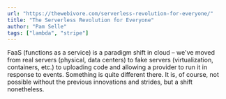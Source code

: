 ```yaml
---
url: "https://thewebivore.com/serverless-revolution-for-everyone/"
title: "The Serverless Revolution for Everyone"
author: "Pam Selle"
tags: ["lambda", "stripe"]
---
```


FaaS (functions as a service) is a paradigm shift in cloud – we've moved from real servers (physical, data centers) to fake servers (virtualization, containers, etc.) to uploading code and allowing a provider to run it in response to events. Something is quite different there. It is, of course, not possible without the previous innovations and strides, but a shift nonetheless.
